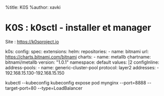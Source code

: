 %title: K0S
%author: xavki


# K0S : k0sctl - installer et manager


Site : https://k0sproject.io

  k0s:
    config:
      spec:
        extensions:
          helm:
            repositories:
            - name: bitnami
              url: https://charts.bitnami.com/bitnami
            charts:
            - name: metallb
              chartname: bitnami/metallb
              version: "1.0.1"
              namespace: default
              values: |2
                configInline:
                  address-pools:
                  - name: generic-cluster-pool
                    protocol: layer2
                    addresses:
                    - 192.168.15.130-192.168.15.150

kubectl --kubeconfig kubeconfig expose pod mynginx --port=8888 --target-port=80 --type=LoadBalancer
